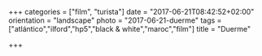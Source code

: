 +++
categories = ["film", "turista"]
date = "2017-06-21T08:42:52+02:00"
orientation = "landscape"
photo = "2017-06-21-duerme"
tags = ["atlántico","ilford","hp5","black & white","maroc","film"]
title = "Duerme"

+++
